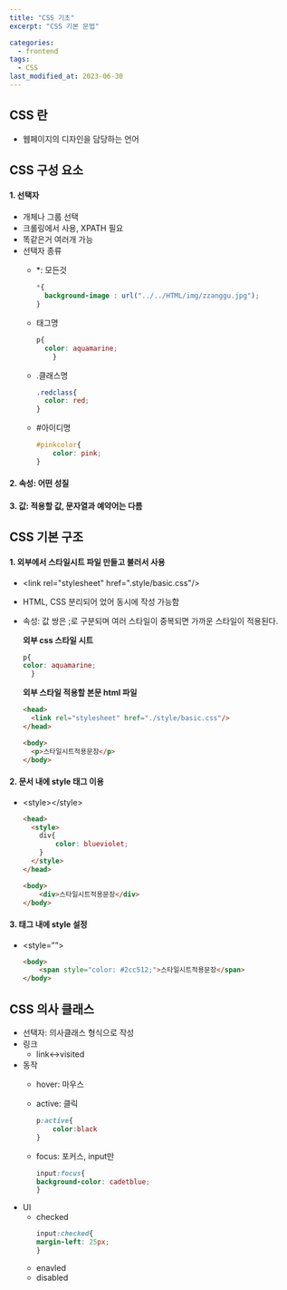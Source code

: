 ```yaml
---
title: "CSS 기초"
excerpt: "CSS 기본 문법"

categories:
  - frontend
tags:
  - CSS
last_modified_at: 2023-06-30
---  
```


## CSS 란 ##
- 웹페이지의 디자인을 담당하는 언어

## CSS 구성 요소 ##

#### 1. 선택자 ####
- 개체나 그룹 선택
- 크롤링에서 사용, XPATH 필요
- 똑같은거 여러개 가능
- 선택자 종류  
  * *: 모든것

    ```css
    *{
      background-image : url("../../HTML/img/zzanggu.jpg");
    }
    ```

  * 태그명

    ```css
    p{
      color: aquamarine;
        }
    ```

  * .클래스명

    ```css
    .redclass{
      color: red;
    }

    ```

  * #아이디명

    ```css
    #pinkcolor{
        color: pink;
    }
    ```


#### 2. 속성: 어떤 성질 ####
#### 3. 값: 적용할 값, 문자열과 예약어는 다름 ####

## CSS 기본 구조 ##

#### 1. 외부에서 스타일시트 파일 만들고 불러서 사용 ####
- \<link rel="stylesheet" href=".style/basic.css"/\>
- HTML, CSS 분리되어 었어 동시에 작성 가능함
- 속성: 값 쌍은 ;로 구분되며 여러 스타일이 중복되면 가까운 스타일이 적용된다.

  **외부 css 스타일 시트**
  ```css
  p{
  color: aquamarine;
    }
  ```

  **외부 스타일 적용할 본문 html 파일**
  ```html
  <head>
    <link rel="stylesheet" href="./style/basic.css"/>
  </head>

  <body>
    <p>스타일시트적용문장</p>
  </body>
  ```

#### 2. 문서 내에 style 태그 이용 ####
- \<style\>\</style\>

  ```html
  <head>
    <style>
      div{
          color: blueviolet;
      }
    </style>
  </head>

  <body>
      <div>스타일시트적용문장</div>
  </body>
  ```

#### 3. 태그 내에 style 설정 ####
- \<style=””\>

  ```html
  <body>
      <span style="color: #2cc512;">스타일시트적용문장</span>
  </body>  
  ```

## CSS 의사 클래스 ##
- 선택자: 의사클래스 형식으로 작성
- 링크
  * link↔visited
- 동작
  - hover: 마우스
  - active: 클릭
    
    ```css
    p:active{
        color:black
    }
    ```

  - focus: 포커스, input만

    ```css
    input:focus{
    background-color: cadetblue;
    }
    ```
- UI
  - checked
    ```css
    input:checked{
    margin-left: 25px;
    }
    ```
  - enavled
  - disabled

